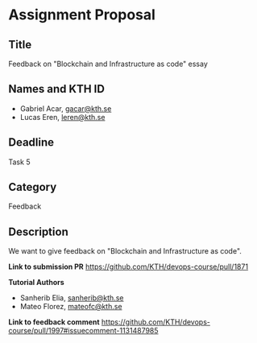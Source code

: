 # Assignment Proposal

## Title

Feedback on "Blockchain and Infrastructure as code" essay

## Names and KTH ID

- Gabriel Acar, gacar@kth.se
- Lucas Eren, leren@kth.se

## Deadline

Task 5

## Category

Feedback

## Description

We want to give feedback on "Blockchain and Infrastructure as code".

**Link to submission PR**
https://github.com/KTH/devops-course/pull/1871

**Tutorial Authors**
- Sanherib Elia, sanherib@kth.se
- Mateo Florez, mateofc@kth.se

**Link to feedback comment**
https://github.com/KTH/devops-course/pull/1997#issuecomment-1131487985 
